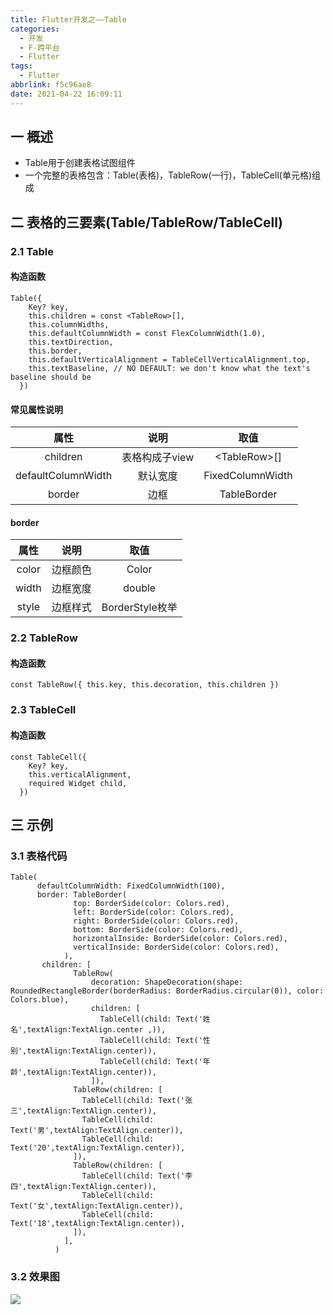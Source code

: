 ```yaml
---
title: Flutter开发之——Table
categories:
  - 开发
  - F-跨平台
  - Flutter
tags:
  - Flutter
abbrlink: f5c96ae8
date: 2021-04-22 16:09:11
---
```

## 一 概述

* Table用于创建表格试图组件
* 一个完整的表格包含：Table(表格)，TableRow(一行)，TableCell(单元格)组成

<!--more-->

## 二 表格的三要素(Table/TableRow/TableCell)

### 2.1 Table

#### 构造函数

```
Table({
    Key? key,
    this.children = const <TableRow>[],
    this.columnWidths,
    this.defaultColumnWidth = const FlexColumnWidth(1.0),
    this.textDirection,
    this.border,
    this.defaultVerticalAlignment = TableCellVerticalAlignment.top,
    this.textBaseline, // NO DEFAULT: we don't know what the text's baseline should be
  })
```

#### 常见属性说明

|        属性        |      说明      |       取值       |
| :----------------: | :------------: | :--------------: |
|      children      | 表格构成子view |  \<TableRow>[]   |
| defaultColumnWidth |    默认宽度    | FixedColumnWidth |
|       border       |      边框      |   TableBorder    |

#### border

| 属性  |   说明   |      取值       |
| :---: | :------: | :-------------: |
| color | 边框颜色 |      Color      |
| width | 边框宽度 |     double      |
| style | 边框样式 | BorderStyle枚举 |

### 2.2 TableRow

#### 构造函数

```
const TableRow({ this.key, this.decoration, this.children })
```

### 2.3 TableCell

#### 构造函数

```
const TableCell({
    Key? key,
    this.verticalAlignment,
    required Widget child,
  })
```

## 三 示例

### 3.1 表格代码

```
Table(
      defaultColumnWidth: FixedColumnWidth(100),
      border: TableBorder(
              top: BorderSide(color: Colors.red),
              left: BorderSide(color: Colors.red),
              right: BorderSide(color: Colors.red),
              bottom: BorderSide(color: Colors.red),
              horizontalInside: BorderSide(color: Colors.red),
              verticalInside: BorderSide(color: Colors.red),
            ),
       children: [
              TableRow(
                  decoration: ShapeDecoration(shape: RoundedRectangleBorder(borderRadius: BorderRadius.circular(0)), color: Colors.blue),
                  children: [
                    TableCell(child: Text('姓名',textAlign:TextAlign.center ,)),
                    TableCell(child: Text('性别',textAlign:TextAlign.center)),
                    TableCell(child: Text('年龄',textAlign:TextAlign.center)),
                  ]),
              TableRow(children: [
                TableCell(child: Text('张三',textAlign:TextAlign.center)),
                TableCell(child: Text('男',textAlign:TextAlign.center)),
                TableCell(child: Text('20',textAlign:TextAlign.center)),
              ]),
              TableRow(children: [
                TableCell(child: Text('李四',textAlign:TextAlign.center)),
                TableCell(child: Text('女',textAlign:TextAlign.center)),
                TableCell(child: Text('18',textAlign:TextAlign.center)),
              ]),
            ],
          )
```

### 3.2 效果图

![][1]


[1]:https://cdn.staticaly.com/gh/PGzxc/CDN/master/blog-flutter/flutter-table-sample.png